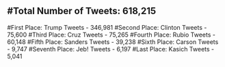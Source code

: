 #Total Number of Tweets: 618,215 
---
#First Place: Trump Tweets - 346,981
#Second Place: Clinton Tweets - 75,600
#Third Place: Cruz Tweets - 75,265
#Fourth Place: Rubio Tweets - 60,148
#Fifth Place: Sanders Tweets - 39,238
#Sixth Place: Carson Tweets - 9,747
#Seventh Place: Jeb! Tweets - 6,197
#Last Place: Kasich Tweets - 5,041
